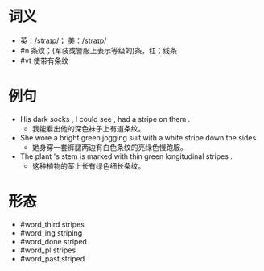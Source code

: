 # 词义
- 英：/straɪp/； 美：/straɪp/
- #n 条纹；(军装或警服上表示等级的)条，杠；线条
- #vt 使带有条纹
# 例句
- His dark socks , I could see , had a stripe on them .
	- 我能看出他的深色袜子上有道条纹。
- She wore a bright green jogging suit with a white stripe down the sides
	- 她身穿一套裤腿两边有白色条纹的亮绿色慢跑服。
- The plant 's stem is marked with thin green longitudinal stripes .
	- 这种植物的茎上长有绿色细长条纹。
# 形态
- #word_third stripes
- #word_ing striping
- #word_done striped
- #word_pl stripes
- #word_past striped
